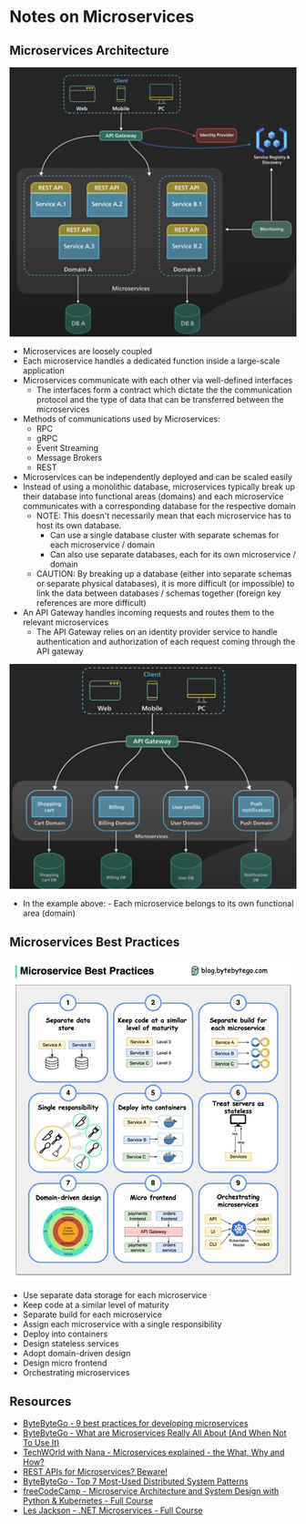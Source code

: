 # Notes on Microservices

## Microservices Architecture

![ByteByteGo - Microservice Architectures](microservice-architecture.png)

-   Microservices are loosely coupled
-   Each microservice handles a dedicated function inside a large-scale application
-   Microservices communicate with each other via well-defined interfaces
    -   The interfaces form a contract which dictate the the communication protocol and the type of data that can be transferred between the microservices
-   Methods of communications used by Microservices:
    -   RPC
    -   gRPC
    -   Event Streaming
    -   Message Brokers
    -   REST
-   Microservices can be independently deployed and can be scaled easily
-   Instead of using a monolithic database, microservices typically break up their database into functional areas (domains) and each microservice communicates with a corresponding database for the respective domain
    -   NOTE: This doesn't necessarily mean that each microservice has to host its own database.
        -   Can use a single database cluster with separate schemas for each microservice / domain
        -   Can also use separate databases, each for its own microservice / domain
    -   CAUTION: By breaking up a database (either into separate schemas or separate physical databases), it is more difficult (or impossible) to link the data between databases / schemas together (foreign key references are more difficult)
-   An API Gateway handles incoming requests and routes them to the relevant microservices
    -   The API Gateway relies on an identity provider service to handle authentication and authorization of each request coming through the API gateway

![ByteByteGo - Microservice Example](microservices-example.png)

-   In the example above: - Each microservice belongs to its own functional area (domain)

## Microservices Best Practices

![ByteByteGo - Microservices Best Practices](microservice-best-practices.jpg)

-   Use separate data storage for each microservice
-   Keep code at a similar level of maturity
-   Separate build for each microservice
-   Assign each microservice with a single responsibility
-   Deploy into containers
-   Design stateless services
-   Adopt domain-driven design
-   Design micro frontend
-   Orchestrating microservices

## Resources

-   [ByteByteGo - 9 best practices for developing microservices](https://blog.bytebytego.com/i/133823536/best-practices-for-developing-microservices)
-   [ByteByteGo - What are Microservices Really All About (And When Not To Use It)](https://www.youtube.com/watch?v=lTAcCNbJ7KE)
-   [TechWOrld with Nana - Microservices explained - the What, Why and How?](https://www.youtube.com/watch?v=rv4LlmLmVWk)
-   [REST APIs for Microservices? Beware!](https://www.youtube.com/watch?v=_4gyR6CBkUE)
-   [ByteByteGo - Top 7 Most-Used Distributed System Patterns](https://www.youtube.com/watch?v=nH4qjmP2KEE)
-   [freeCodeCamp - Microservice Architecture and System Design with Python & Kubernetes - Full Course](https://www.youtube.com/watch?v=hmkF77F9TLw)
-   [Les Jackson - .NET Microservices - Full Course](https://www.youtube.com/watch?v=DgVjEo3OGBI)
